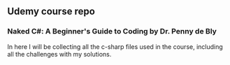 ## Udemy course repo

### Naked C#: A Beginner's Guide to Coding by Dr. Penny de Bly

In here I will be collecting all the c-sharp files used in the course, including all the challenges with my solutions.

